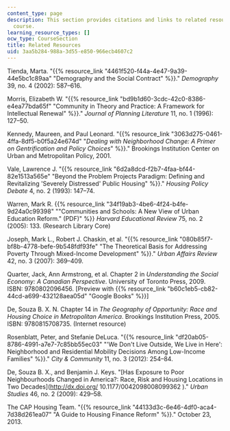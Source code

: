 ```yaml
---
content_type: page
description: This section provides citations and links to related resources for the
  course.
learning_resource_types: []
ocw_type: CourseSection
title: Related Resources
uid: 3aa5b284-988a-3d55-e850-966ecb4607c2
---
```


Tienda, Marta. "{{% resource_link "4461f520-f44a-4e47-9a39-44e5bc1c89aa" "Demography and the Social Contract" %}}." _Demography_ 39, no. 4 (2002): 587–616.

Morris, Elizabeth W. "{{% resource_link "bd9b1d60-3cdc-42c0-8386-e4ea77bda65f" "Community in Theory and Practice: A Framework for Intellectual Renewal" %}}." _Journal of Planning Literature_ 11, no. 1 (1996): 127–50.

Kennedy, Maureen, and Paul Leonard. "{{% resource_link "3063d275-0461-4ffa-8df5-b0f5a24e674d" "_Dealing with Neighborhood Change: A Primer on Gentrification and Policy Choices_" %}}." Brookings Institution Center on Urban and Metropolitan Policy, 2001.

Vale, Lawrence J. "{{% resource_link "6d2a8dcd-f2b7-4faa-bf44-82e1513a565e" "Beyond the Problem Projects Paradigm: Defining and Revitalizing 'Severely Distressed' Public Housing" %}}." _Housing Policy Debate_ 4, no. 2 (1993): 147–74.

Warren, Mark R. {{% resource_link "34f19ab3-4be6-4f24-b4fe-9d24a0c99398" "\"Communities and Schools: A New View of Urban Education Reform.\" (PDF)" %}} _Harvard Educational Review_ 75, no. 2 (2005): 133. (Research Library Core)

Joseph, Mark L., Robert J. Chaskin, et al. "{{% resource_link "080b85f7-bf8b-4778-befe-9b548fdf93fe" "The Theoretical Basis for Addressing Poverty Through Mixed-Income Development" %}}." _Urban Affairs Review_ 42, no. 3 (2007): 369–409.

Quarter, Jack, Ann Armstrong, et al. Chapter 2 in _Understanding the Social Economy: A Canadian Perspective_. University of Toronto Press, 2009. ISBN: 9780802096456. \[Preview with {{% resource_link "b60c1eb5-cb82-44cd-a699-432128aea05d" "Google Books" %}}\]

De, Souza B. X. N. Chapter 14 in _The Geography of Opportunity: Race and Housing Choice in Metropolitan America_. Brookings Institution Press, 2005. ISBN: 9780815708735. (Internet resource)

Rosenblatt, Peter, and Stefanie DeLuca. "{{% resource_link "df20ab05-8786-4991-a7e7-7c85bb55ec03" "'We Don't Live Outside, We Live in Here': Neighborhood and Residential Mobility Decisions Among Low-Income Families" %}}." _City & Community_ 11, no. 3 (2012): 254–84.

De, Souza B. X., and Benjamin J. Keys. "[Has Exposure to Poor Neighbourhoods Changed in America?: Race, Risk and Housing Locations in Two Decades](http://dx.doi.org/ 10.1177/0042098008099362 )." _Urban Studies_ 46, no. 2 (2009): 429–58.

The CAP Housing Team. "{{% resource_link "44133d3c-6e46-4df0-aca4-7d38d261ea07" "A Guide to Housing Finance Reform" %}}." October 23, 2013.